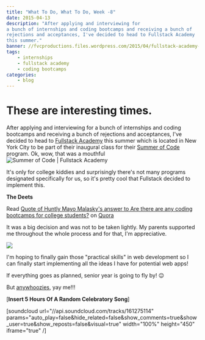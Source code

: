 ```yaml
---
title: "What To Do, What To Do, Week -8"
date: 2015-04-13
description: "After applying and interviewing for
a bunch of internships and coding bootcamps and receiving a bunch of
rejections and acceptances, I've decided to head to Fullstack Academy
this summer."
banner: //fvcproductions.files.wordpress.com/2015/04/fullstack-academy-banner.jpg?w=1024&h=435&crop=1
tags:
    - internships
    - fullstack academy
    - coding bootcamps
categories:
    - blog
---
```


# These are interesting times.

After applying and interviewing for a bunch of internships and coding bootcamps and receiving a bunch of rejections and acceptances, I've decided to head to [Fullstack Academy](//fullstackacademy.com "Fullstack Academy") this summer which is located in New York City to be part of their inaugural class for their [Summer of Code](//www.fullstackacademy.com/summer-of-code "Fullstack Academy | Summer of Code") program. Ok, wow, that was a mouthful![![Summer of Code | Fullstack
Academy](//fvcproductions.files.wordpress.com/2015/04/summer-of-code-fullstack-academy.png)](//fvcproductions.files.wordpress.com/2015/04/summer-of-code-fullstack-academy.png)

It's only for college kiddies and surprisingly there's not many programs designated specifically for us, so it's pretty cool that Fullstack decided to implement this.

**The Deets**

Read [Quote of Huntly Mayo Malasky's answer to Are there are any coding bootcamps for college students?](//www.quora.com/Are-there-are-any-coding-bootcamps-for-college-students/answer/Huntly-Mayo-Malasky/quote/3466710) on [Quora](//www.quora.com)

It was a big decision and was not to be taken lightly. My parents supported me throughout the whole process and for that, I'm appreciative.

![](//www.quickmeme.com/img/6d/6dc5a6608cbb656374d791b68a7709f62dbb3e0f3742cf074b295dc8d8edc471.jpg)

I'm hoping to finally gain those "practical skills" in web development so I can finally start implementing all the ideas I have for potential web apps!

If everything goes as planned, senior year is going to fly by! :wink:

But [anywhoozies](//twitter.com/swooz1e "Swoozie"), yay me!!!

\[**Insert 5 Hours Of A Random Celebratory Song**\]

\[soundcloud url="//api.soundcloud.com/tracks/161275114" params="auto_play=false&hide_related=false&show_comments=true&show_user=true&show_reposts=false&visual=true" width="100%" height="450" iframe="true" /\]

